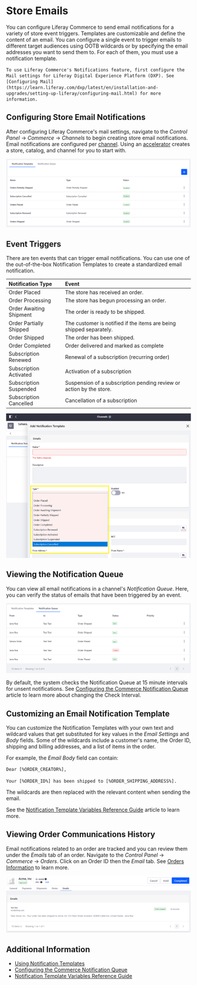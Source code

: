 # Store Emails

You can configure Liferay Commerce to send email notifications for a variety of store event triggers. Templates are customizable and define the content of an email. You can configure a single event to trigger emails to different target audiences using OOTB wildcards or by specifying the email addresses you want to send them to. For each of them, you must use a notification template.

```{note}
To use Liferay Commerce's Notifications feature, first configure the Mail settings for Liferay Digital Experience Platform (DXP). See [Configuring Mail](https://learn.liferay.com/dxp/latest/en/installation-and-upgrades/setting-up-liferay/configuring-mail.html) for more information.
```

## Configuring Store Email Notifications

After configuring Liferay Commerce's mail settings, navigate to the _Control Panel_ &rarr; _Commerce_ &rarr; _Channels_ to begin creating store email notifications. Email notifications are configured per [channel](../../store-management/channels/introduction-to-channels.md). Using an [accelerator](../../starting-a-store/accelerators.md) creates a store, catalog, and channel for you to start with.

![The Notification Templates available out-of-the-box.](./store-emails/images/02.png)

## Event Triggers

There are ten events that can trigger email notifications. You can use one of the out-of-the-box Notification Templates to create a standardized email notification.

| Notification Type | Event |
| :--- | :---|
| Order Placed | The store has received an order. |
| Order Processing | The store has begun processing an order. |
| Order Awaiting Shipment | The order is ready to be shipped. |
| Order Partially Shipped | The customer is notified if the items are being shipped separately. |
| Order Shipped | The order has been shipped. |
| Order Completed | Order delivered and marked as complete |
| Subscription Renewed | Renewal of a subscription (recurring order) |
| Subscription Activated | Activation of a subscription |
| Subscription Suspended | Suspension of a subscription pending review or action by the store. |
| Subscription Cancelled | Cancellation of a subscription |

![Configuring a Notification Templates for a Channel.](./store-emails/images/01.png)

## Viewing the Notification Queue

You can view all email notifications in a channel's _Notification Queue_. Here, you can verify the status of emails that have been triggered by an event.

![The Notification Queue contains a list of the triggered notifications.](./store-emails/images/03.png)

By default, the system checks the Notification Queue at 15 minute intervals for unsent notifications. See [Configuring the Commerce Notification Queue](./configuring-the-commerce-notification-queue.md) article to learn more about changing the Check Interval.

## Customizing an Email Notification Template

You can customize the Notification Templates with your own text and wildcard values that get substituted for key values in the _Email Settings_ and _Body_ fields. Some of the wildcards include a customer's name, the Order ID, shipping and billing addresses, and a list of items in the order.

For example, the _Email Body_ field can contain:

```
Dear [%ORDER_CREATOR%],

Your [%ORDER_ID%] has been shipped to [%ORDER_SHIPPING_ADDRESS%].
```

The wildcards are then replaced with the relevant content when sending the email.

See the [Notification Template Variables Reference Guide](./notification-template-variables-reference-guide.md) article to learn more.

## Viewing Order Communications History

Email notifications related to an order are tracked and you can review them under the *Emails* tab of an order. Navigate to the _Control Panel_ &rarr; _Commerce_ &rarr; _Orders_. Click on an Order ID then the _Email_ tab. See [Orders Information](../../order-management/orders/order-information.md) to learn more.

![You can view the triggered notification under the Emails tab of an Order.](./store-emails/images/04.png)

## Additional Information

* [Using Notification Templates](./using-notification-templates.md)
* [Configuring the Commerce Notification Queue](./configuring-the-commerce-notification-queue.md)
* [Notification Template Variables Reference Guide](./notification-template-variables-reference-guide.md)
